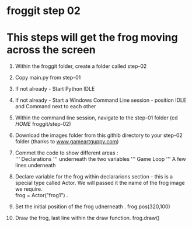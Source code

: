 # froggit step 02

# This steps will get the frog moving across the screen

1. Within the froggit folder, create a folder called step-02
2. Copy main.py from step-01
3. If not already - Start Python IDLE
4. If not already - Start a Windows Command Line session - position IDLE and Command next to each other
5. Within the command line session, navigate to the step-01 folder (cd  _HOME_ froggit/step-02)
6. Download the images folder from this githib directory to your step-02 folder (thanks to www.gameartguppy.com)
7. Commet the code to show different areas :  
''' Declarations '''    underneath the two variables
''' Game Loop '''   A few lines underneath

8. Declare variable for the frog within declararions section - this is a special type called Actor. We will passed it the name of the frog image we require.  
frog = Actor("frog1") . 
9. Set the initial position of the frog udnerneath . 
frog.pos(320,100)
10. Draw the frog, last line within the draw function.
frog.draw() 







